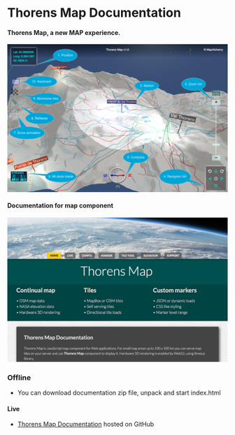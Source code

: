 Thorens Map Documentation
=========================


#### Thorens Map, a new MAP experience.

![alt tag](https://raw.githubusercontent.com/DaniloBabovic/ThorensMapDoc/master/img/screenshot_1.png)

#### Documentation for map component

![alt tag](https://raw.githubusercontent.com/DaniloBabovic/ThorensMapDoc/master/img/doc_shot.png)

### Offline

* You can download documentation zip file, unpack and start index.html

#### Live ####

* [Thorens Map Documentation](https://htmlpreview.github.com/?https://raw.githubusercontent.com/DaniloBabovic/ThorensMapDoc/master/index.html) hosted on GitHub
